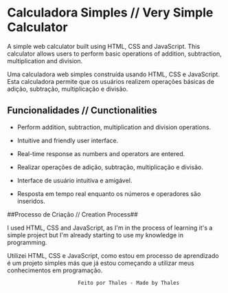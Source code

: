 # Calculadora Simples // Very Simple Calculator

A simple web calculator built using HTML, CSS and JavaScript. This calculator allows users to perform basic operations of addition, subtraction, multiplication and division.


Uma calculadora web simples construída usando HTML, CSS e JavaScript. Esta calculadora permite que os usuários realizem operações básicas de adição, subtração, multiplicação e divisão.


## Funcionalidades // Cunctionalities

- Perform addition, subtraction, multiplication and division operations.
- Intuitive and friendly user interface.
- Real-time response as numbers and operators are entered.



- Realizar operações de adição, subtração, multiplicação e divisão.
- Interface de usuário intuitiva e amigável.
- Resposta em tempo real enquanto os números e operadores são inseridos.


##Processo de Criação // Creation Process##

I used HTML, CSS and JavaScript, as I'm in the process of learning it's a simple project
   but I'm already starting to use my knowledge in programming.
   

  Utilizei HTML, CSS e JavaScript, como estou em processo de aprendizado é um projeto simples
  más que já estou começando a utilizar meus conhecimentos em programação.

  
                           Feito por Thales - Made by Thales
